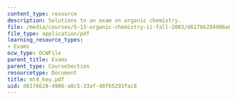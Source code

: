```yaml
---
content_type: resource
description: Solutions to an exam on organic chemistry.
file: /media/courses/5-13-organic-chemistry-ii-fall-2003/d61766284906a8c533af48f65293fac8_mt4_key.pdf
file_type: application/pdf
learning_resource_types:
- Exams
ocw_type: OCWFile
parent_title: Exams
parent_type: CourseSection
resourcetype: Document
title: mt4_key.pdf
uid: d6176628-4906-a8c5-33af-48f65293fac8
---
```


